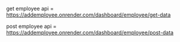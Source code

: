 get employee api = https://addemployee.onrender.com/dashboard/employee/get-data

post employee api = https://addemployee.onrender.com/dashboard/employee/post-data
